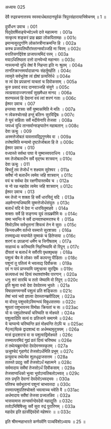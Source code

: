 अध्यायः 025

देवै रुद्रवचनात्तस्य स्वस्वार्धबलदानपूर्वकं त्रिपुरसंहारायाभिषेचनम् ॥ 1 ॥

दुर्योधन उवाच ।	001  
पितृदेवर्षिसङ्घेभ्योऽभये दत्ते महात्मना ।	001a  
सत्कृत्य शङ्करं प्राह ब्रह्मा लोकपितामहः ॥	001c  
इमान्यसुरदुर्गाणि लोकांस्त्रीनाक्रमन्ति हि ।	002a  
कश्च प्रजापतिर्घोरांस्तान्सर्वाञ्जहि मा चिरम् ॥	002c  
वरातिसर्गाद्देवेश प्राजापत्यमिदं परम् ।	003a  
मयाऽधितिष्ठता दत्तो दानवेभ्यो महान्वरः ॥	003c  
नास्त्यन्यो युधि तेषां वै निहन्ता इति नः श्रुतम् ।	004a  
तानतिक्रान्तमर्यादान्नान्यः संहर्तुमर्हति ।	004c  
त्वामृते सर्वभूतेश त्वं ह्येषां प्रत्यरिर्वधे ॥	004e  
स त्वं देव प्रपन्नानां याचतां च दिवोकसाम् ।	005a  
कुरु प्रसादं वरद दानवाञ्जहि संयुगे ॥	005c  
त्वत्प्रसादाज्जगत्सर्वं सुखमैधत मानद ।	006a  
शरण्यस्त्वं हि देवानां वयं त्वां शरणं गताः ॥	006c  
ईश्वर उवाच ।	007  
हन्तव्याः शत्रवः सर्वे युष्माकमिति मे मतिः ।	007a  
न त्वेकश्चोत्सहे हन्तुं बलिनः सुरविद्विषः ॥	007c  
ते यूयं सहिताः सर्वे मदीयेनापि तेजसा ।	008a  
जयध्वं युधि तान्सर्वान्सङ्घातेन महाबलान् ॥	008c  
देवा ऊचुः ।	009  
अस्मत्तेजोबलं यावत्तावद्द्विगुणमेव वा ।	009a  
तत्तेषामिति मन्यामो दृष्टतेजोबला हि ते ॥	009c  
ईश्वर उवाच ।	010  
वध्यास्ते सर्वथा पापा ये युष्मास्वपराधिनः ।	010a  
मम तेजोबलार्धेन सर्वे मृद्गथ शात्रवान् ॥	010c  
देवा ऊचुः ।	011  
बिभर्तुं तव तेजोर्धं न शक्ष्याम सुरेश्वर ।	011a  
सर्वेषां नो बलार्धेन त्वमेव जहि शात्रवान् ॥	011c  
वयं च सर्वथा देव रक्षणीयास्तथैव च ।	012a  
स नो रक्ष महादेव त्वमेव जहि शात्रवान् ॥	012c  
ईश्वर उवाच ।	013  
मम तेजो न शक्ता हि सर्वे धारयितुं यदि ।	013a  
अहमेनान्वधिष्यामि युष्मत्तेजोर्धसंयुतः ॥	013c  
बलार्धं यदि मे देवा न धारयितुमाहवे ।	014a  
शक्ताः सर्वे हि सङ्गम्य यूयं तत्प्रब्रवीमि वः ॥	014c  
समा भवन्ति मे सर्वे दानवाश्चामराश्च ये ।	015a  
शिवोऽस्मि सर्वभूतानां शिवत्वं तेन मे सुराः ॥	015c  
किन्त्वधर्मेण वर्तन्ते यस्मात्ते सुरशत्रवः ।	016a  
तस्माद्वध्या मयाप्येते युष्माकं च हितेप्सया ॥	016c  
शरणं वः प्रपन्नानां धर्मेण च जिगीषताम् ।	017a  
साहाय्यं वः करिष्यामि निहनिष्यामि वो रिपून् ॥	017c  
दीयतां च बलार्धं मे सर्वैरपि पृथक्पृथक् ।	018a  
पशुत्वं चैव मे लोकाः सर्वे कल्पन्तु पीडिताः ॥	018c  
पशूनां तु पतित्वं मे भवत्वद्य दिवौकसः ।	019a  
एवं न पापं प्राप्स्यामि पशून्हत्वा सुरद्विषः ॥	019c  
कल्पयध्वं रथं दिव्यं रथाश्वांश्चैव पारगान् ।	020a  
धनुः शरं सारथिं च ततो जेष्यामि वो रिपून् ॥	020c  
इति श्रुत्वा वचो देवा देवदेवस्य भूपतेः ।	021a  
विषादमगमन्सर्वे पशुत्वं प्रति शङ्किताः ॥	021c  
तेषां भावं भवो ज्ञात्वा देवस्तानब्रवीदिदम् ।	022a  
मा वोस्तु पशुभावेऽस्मिन्भयं विबुधसत्तमाः ॥	022c  
श्रूयतां पशुभावस्य विमोक्षः क्रियतां च सः ॥	023ac  
यो वः पशुपतेश्चर्यां चरिष्यति स मोक्ष्यते ।	024a  
पशुत्वादिति सत्यं वः प्रतिजाने समागमे ॥	024c  
ये चाप्यन्ये चरिष्यन्ति व्रतं मोक्ष्यन्ति तेऽपि च ॥	025ac  
नै(त्य)ष्ठिकं द्वादशाब्दं वा अर्धमब्दमृतुत्रयम् ।	026a  
मासं द्वादशरात्रं वा स पशुत्वाद्विमोक्ष्यते ।	026c  
तस्मात्परमिदं गुह्यं व्रतं दिव्यं चरिष्यथ ॥	026e  
तं तथेत्यब्रुवन्देवा देवदेवनमस्कृतम् ।	027a  
ऊचुश्चेदं गृहाणेदं तेजसोऽर्धमिति प्रभुम् ॥	027c  
प्रत्युवाच तथेत्येव शूलधृद्राजसत्तम ।	028a  
ततस्ते प्रददुः सर्वे तेजसोऽर्धं महात्मने ॥	028c  
सर्वमादाय सर्वेषां तेजसोऽर्धं दिवौकसाम् ।	029a  
तेजसाप्यधिको भूत्वा भूयोऽप्यतिबलोऽभवत् ॥	029c  
ततः प्रभृति देवानां देवदेवोऽभवद्भवः ।	030a  
पतिश्च सर्वभूतानां पशूनां चाभवत्तदा ॥	030c  
तस्मात्पशुपतिश्चोक्तो भवत्वाच्च भवेति वै ॥	031ac  
अर्धमादाय सर्वेषां तेजसा प्रज्वलन्निव ।	032a  
भासयामास तान्सर्वान्देवदेवो महाद्युतिः ॥	032c  
ततोऽभिषिषिच्युः सर्वे सुरा रुद्रं पुरारिणम् ।	033a  
महादेव इति ह्यासीद्देवदेवो महेश्वरः ॥ ॥	033c  

इति श्रीमन्महाभारते कर्णपर्वणि पञ्चविंशोऽध्यायः ॥ 25 ॥
